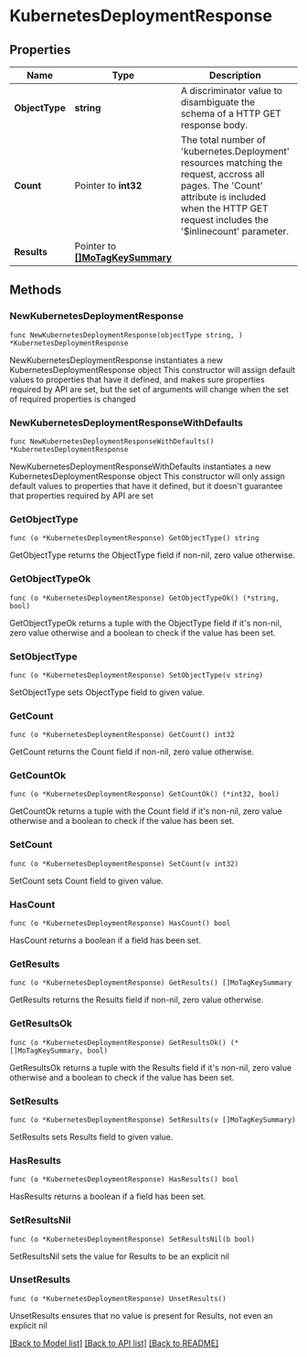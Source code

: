 # KubernetesDeploymentResponse

## Properties

Name | Type | Description | Notes
------------ | ------------- | ------------- | -------------
**ObjectType** | **string** | A discriminator value to disambiguate the schema of a HTTP GET response body. | 
**Count** | Pointer to **int32** | The total number of &#39;kubernetes.Deployment&#39; resources matching the request, accross all pages. The &#39;Count&#39; attribute is included when the HTTP GET request includes the &#39;$inlinecount&#39; parameter. | [optional] 
**Results** | Pointer to [**[]MoTagKeySummary**](MoTagKeySummary.md) |  | [optional] 

## Methods

### NewKubernetesDeploymentResponse

`func NewKubernetesDeploymentResponse(objectType string, ) *KubernetesDeploymentResponse`

NewKubernetesDeploymentResponse instantiates a new KubernetesDeploymentResponse object
This constructor will assign default values to properties that have it defined,
and makes sure properties required by API are set, but the set of arguments
will change when the set of required properties is changed

### NewKubernetesDeploymentResponseWithDefaults

`func NewKubernetesDeploymentResponseWithDefaults() *KubernetesDeploymentResponse`

NewKubernetesDeploymentResponseWithDefaults instantiates a new KubernetesDeploymentResponse object
This constructor will only assign default values to properties that have it defined,
but it doesn't guarantee that properties required by API are set

### GetObjectType

`func (o *KubernetesDeploymentResponse) GetObjectType() string`

GetObjectType returns the ObjectType field if non-nil, zero value otherwise.

### GetObjectTypeOk

`func (o *KubernetesDeploymentResponse) GetObjectTypeOk() (*string, bool)`

GetObjectTypeOk returns a tuple with the ObjectType field if it's non-nil, zero value otherwise
and a boolean to check if the value has been set.

### SetObjectType

`func (o *KubernetesDeploymentResponse) SetObjectType(v string)`

SetObjectType sets ObjectType field to given value.


### GetCount

`func (o *KubernetesDeploymentResponse) GetCount() int32`

GetCount returns the Count field if non-nil, zero value otherwise.

### GetCountOk

`func (o *KubernetesDeploymentResponse) GetCountOk() (*int32, bool)`

GetCountOk returns a tuple with the Count field if it's non-nil, zero value otherwise
and a boolean to check if the value has been set.

### SetCount

`func (o *KubernetesDeploymentResponse) SetCount(v int32)`

SetCount sets Count field to given value.

### HasCount

`func (o *KubernetesDeploymentResponse) HasCount() bool`

HasCount returns a boolean if a field has been set.

### GetResults

`func (o *KubernetesDeploymentResponse) GetResults() []MoTagKeySummary`

GetResults returns the Results field if non-nil, zero value otherwise.

### GetResultsOk

`func (o *KubernetesDeploymentResponse) GetResultsOk() (*[]MoTagKeySummary, bool)`

GetResultsOk returns a tuple with the Results field if it's non-nil, zero value otherwise
and a boolean to check if the value has been set.

### SetResults

`func (o *KubernetesDeploymentResponse) SetResults(v []MoTagKeySummary)`

SetResults sets Results field to given value.

### HasResults

`func (o *KubernetesDeploymentResponse) HasResults() bool`

HasResults returns a boolean if a field has been set.

### SetResultsNil

`func (o *KubernetesDeploymentResponse) SetResultsNil(b bool)`

 SetResultsNil sets the value for Results to be an explicit nil

### UnsetResults
`func (o *KubernetesDeploymentResponse) UnsetResults()`

UnsetResults ensures that no value is present for Results, not even an explicit nil

[[Back to Model list]](../README.md#documentation-for-models) [[Back to API list]](../README.md#documentation-for-api-endpoints) [[Back to README]](../README.md)


